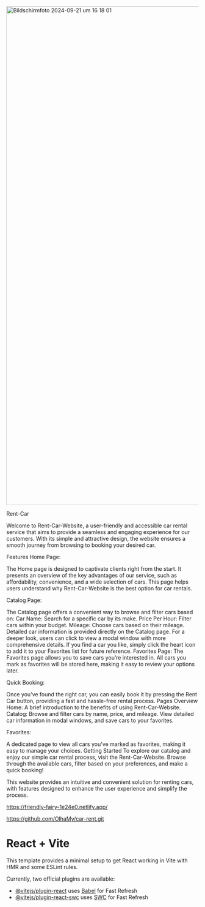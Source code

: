 
<img width="1303" alt="Bildschirmfoto 2024-09-21 um 16 18 01" src="https://github.com/user-attachments/assets/76e7bc3a-d5a7-4e09-83ce-83376ad13f53">

Rent-Car

Welcome to Rent-Car-Website, a user-friendly and accessible car rental service that aims to provide a seamless and engaging experience for our customers. With its simple and attractive design, the website ensures a smooth journey from browsing to booking your desired car.

Features
Home Page:

The Home page is designed to captivate clients right from the start. It presents an overview of the key advantages of our service, such as affordability, convenience, and a wide selection of cars. This page helps users understand why Rent-Car-Website is the best option for car rentals.


Catalog Page:

The Catalog page offers a convenient way to browse and filter cars based on:
Car Name: Search for a specific car by its make.
Price Per Hour: Filter cars within your budget.
Mileage: Choose cars based on their mileage.
Detailed car information is provided directly on the Catalog page. For a deeper look, users can click to view a modal window with more comprehensive details.
If you find a car you like, simply click the heart icon to add it to your Favorites list for future reference.
Favorites Page:
The Favorites page allows you to save cars you’re interested in. All cars you mark as favorites will be stored here, making it easy to review your options later.

Quick Booking:

Once you’ve found the right car, you can easily book it by pressing the Rent Car button, providing a fast and hassle-free rental process.
Pages Overview
Home: A brief introduction to the benefits of using Rent-Car-Website.
Catalog: Browse and filter cars by name, price, and mileage. View detailed car information in modal windows, and save cars to your favorites.

Favorites: 

A dedicated page to view all cars you've marked as favorites, making it easy to manage your choices.
Getting Started
To explore our catalog and enjoy our simple car rental process, visit the Rent-Car-Website. Browse through the available cars, filter based on your preferences, and make a quick booking!

This website provides an intuitive and convenient solution for renting cars, with features designed to enhance the user experience and simplify the process.

https://friendly-fairy-1e24e0.netlify.app/


https://github.com/OlhaMy/car-rent.git

# React + Vite

This template provides a minimal setup to get React working in Vite with HMR and some ESLint rules.

Currently, two official plugins are available:

- [@vitejs/plugin-react](https://github.com/vitejs/vite-plugin-react/blob/main/packages/plugin-react/README.md) uses [Babel](https://babeljs.io/) for Fast Refresh
- [@vitejs/plugin-react-swc](https://github.com/vitejs/vite-plugin-react-swc) uses [SWC](https://swc.rs/) for Fast Refresh
